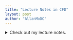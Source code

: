 ```yaml
---
title: "Lecture Notes in CFD"
layout: post
author: "AllanMoDC"
---
```

<details>
  <summary markdown="span">Check out my lecture notes.</summary>
  <div class="iframe_container">
    <iframe src="https://allanmodc.github.io/cfd" onload='javascript:(function(o){o.style.height=o.contentWindow.document.body.scrollHeight+"px";}(this));' style="height:200px;width:100%;border:none;" frameborder="0" scrolling="no"></iframe>
  </div>  
</details>
